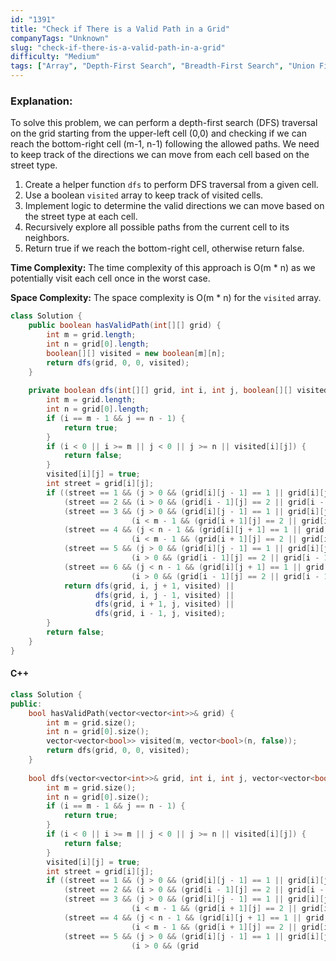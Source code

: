 ```yaml
---
id: "1391"
title: "Check if There is a Valid Path in a Grid"
companyTags: "Unknown"
slug: "check-if-there-is-a-valid-path-in-a-grid"
difficulty: "Medium"
tags: ["Array", "Depth-First Search", "Breadth-First Search", "Union Find", "Matrix"]
---
```


### Explanation:
To solve this problem, we can perform a depth-first search (DFS) traversal on the grid starting from the upper-left cell (0,0) and checking if we can reach the bottom-right cell (m-1, n-1) following the allowed paths. We need to keep track of the directions we can move from each cell based on the street type.

1. Create a helper function `dfs` to perform DFS traversal from a given cell.
2. Use a boolean `visited` array to keep track of visited cells.
3. Implement logic to determine the valid directions we can move based on the street type at each cell.
4. Recursively explore all possible paths from the current cell to its neighbors.
5. Return true if we reach the bottom-right cell, otherwise return false.

**Time Complexity:**
The time complexity of this approach is O(m * n) as we potentially visit each cell once in the worst case.

**Space Complexity:**
The space complexity is O(m * n) for the `visited` array.

```java
class Solution {
    public boolean hasValidPath(int[][] grid) {
        int m = grid.length;
        int n = grid[0].length;
        boolean[][] visited = new boolean[m][n];
        return dfs(grid, 0, 0, visited);
    }
    
    private boolean dfs(int[][] grid, int i, int j, boolean[][] visited) {
        int m = grid.length;
        int n = grid[0].length;
        if (i == m - 1 && j == n - 1) {
            return true;
        }
        if (i < 0 || i >= m || j < 0 || j >= n || visited[i][j]) {
            return false;
        }
        visited[i][j] = true;
        int street = grid[i][j];
        if ((street == 1 && (j > 0 && (grid[i][j - 1] == 1 || grid[i][j - 1] == 3 || grid[i][j - 1] == 5))) ||
            (street == 2 && (i > 0 && (grid[i - 1][j] == 2 || grid[i - 1][j] == 3 || grid[i - 1][j] == 4))) ||
            (street == 3 && (j > 0 && (grid[i][j - 1] == 1 || grid[i][j - 1] == 3 || grid[i][j - 1] == 5)) ||
                           (i < m - 1 && (grid[i + 1][j] == 2 || grid[i + 1][j] == 5 || grid[i + 1][j] == 6))) ||
            (street == 4 && (j < n - 1 && (grid[i][j + 1] == 1 || grid[i][j + 1] == 4 || grid[i][j + 1] == 6)) ||
                           (i < m - 1 && (grid[i + 1][j] == 2 || grid[i + 1][j] == 5 || grid[i + 1][j] == 6))) ||
            (street == 5 && (j > 0 && (grid[i][j - 1] == 1 || grid[i][j - 1] == 3 || grid[i][j - 1] == 5)) ||
                           (i > 0 && (grid[i - 1][j] == 2 || grid[i - 1][j] == 3 || grid[i - 1][j] == 4))) ||
            (street == 6 && (j < n - 1 && (grid[i][j + 1] == 1 || grid[i][j + 1] == 4 || grid[i][j + 1] == 6)) ||
                           (i > 0 && (grid[i - 1][j] == 2 || grid[i - 1][j] == 3 || grid[i - 1][j] == 4)))) {
            return dfs(grid, i, j + 1, visited) ||
                   dfs(grid, i, j - 1, visited) ||
                   dfs(grid, i + 1, j, visited) ||
                   dfs(grid, i - 1, j, visited);
        }
        return false;
    }
}
```

#### C++
```cpp
class Solution {
public:
    bool hasValidPath(vector<vector<int>>& grid) {
        int m = grid.size();
        int n = grid[0].size();
        vector<vector<bool>> visited(m, vector<bool>(n, false));
        return dfs(grid, 0, 0, visited);
    }
    
    bool dfs(vector<vector<int>>& grid, int i, int j, vector<vector<bool>>& visited) {
        int m = grid.size();
        int n = grid[0].size();
        if (i == m - 1 && j == n - 1) {
            return true;
        }
        if (i < 0 || i >= m || j < 0 || j >= n || visited[i][j]) {
            return false;
        }
        visited[i][j] = true;
        int street = grid[i][j];
        if ((street == 1 && (j > 0 && (grid[i][j - 1] == 1 || grid[i][j - 1] == 3 || grid[i][j - 1] == 5))) ||
            (street == 2 && (i > 0 && (grid[i - 1][j] == 2 || grid[i - 1][j] == 3 || grid[i - 1][j] == 4))) ||
            (street == 3 && (j > 0 && (grid[i][j - 1] == 1 || grid[i][j - 1] == 3 || grid[i][j - 1] == 5)) ||
                           (i < m - 1 && (grid[i + 1][j] == 2 || grid[i + 1][j] == 5 || grid[i + 1][j] == 6))) ||
            (street == 4 && (j < n - 1 && (grid[i][j + 1] == 1 || grid[i][j + 1] == 4 || grid[i][j + 1] == 6)) ||
                           (i < m - 1 && (grid[i + 1][j] == 2 || grid[i + 1][j] == 5 || grid[i + 1][j] == 6))) ||
            (street == 5 && (j > 0 && (grid[i][j - 1] == 1 || grid[i][j - 1] == 3 || grid[i][j - 1] == 5)) ||
                           (i > 0 && (grid